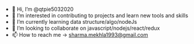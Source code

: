 - 👋 Hi, I’m @qtpie5032020
- 👀 I’m interested in contributing to projects and learn new tools and skills
- 🌱 I’m currently learning data structure/algo/nodeJs
- 💞️ I’m looking to collaborate on javascript/nodejs/react/redux
- 📫 How to reach me -> sharma.mekhla1993@gmail.com

<!---
qtpie5032020/qtpie5032020 is a ✨ special ✨ repository because its `README.md` (this file) appears on your GitHub profile.
You can click the Preview link to take a look at your changes.
--->
